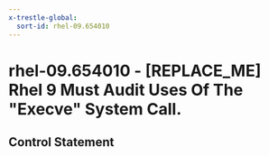 ```yaml
---
x-trestle-global:
  sort-id: rhel-09.654010
---
```


# rhel-09.654010 - \[REPLACE_ME\] Rhel 9 Must Audit Uses Of The "Execve" System Call.

## Control Statement
